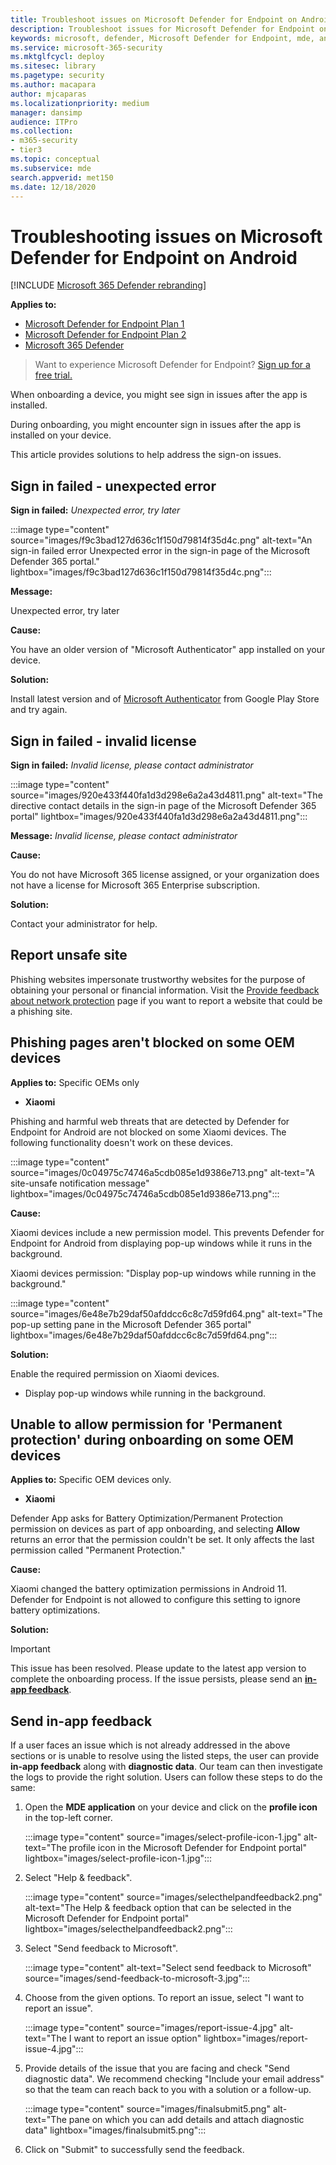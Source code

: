 ```yaml
---
title: Troubleshoot issues on Microsoft Defender for Endpoint on Android
description: Troubleshoot issues for Microsoft Defender for Endpoint on Android
keywords: microsoft, defender, Microsoft Defender for Endpoint, mde, android, cloud, connectivity, communication
ms.service: microsoft-365-security
ms.mktglfcycl: deploy
ms.sitesec: library
ms.pagetype: security
ms.author: macapara
author: mjcaparas
ms.localizationpriority: medium
manager: dansimp
audience: ITPro
ms.collection: 
- m365-security
- tier3
ms.topic: conceptual
ms.subservice: mde
search.appverid: met150
ms.date: 12/18/2020
---
```


# Troubleshooting issues on Microsoft Defender for Endpoint on Android

[!INCLUDE [Microsoft 365 Defender rebranding](../../includes/microsoft-defender.md)]

**Applies to:**
- [Microsoft Defender for Endpoint Plan 1](https://go.microsoft.com/fwlink/p/?linkid=2154037)
- [Microsoft Defender for Endpoint Plan 2](https://go.microsoft.com/fwlink/p/?linkid=2154037)
- [Microsoft 365 Defender](https://go.microsoft.com/fwlink/?linkid=2118804)

> Want to experience Microsoft Defender for Endpoint? [Sign up for a free trial.](https://signup.microsoft.com/create-account/signup?products=7f379fee-c4f9-4278-b0a1-e4c8c2fcdf7e&ru=https://aka.ms/MDEp2OpenTrial?ocid=docs-wdatp-exposedapis-abovefoldlink)

When onboarding a device, you might see sign in issues after the app is installed.

During onboarding, you might encounter sign in issues after the app is installed on your device.

This article provides solutions to help address the sign-on issues.

## Sign in failed - unexpected error

**Sign in failed:** *Unexpected error, try later*

:::image type="content" source="images/f9c3bad127d636c1f150d79814f35d4c.png" alt-text="An sign-in failed error Unexpected error in the sign-in page of the Microsoft Defender 365 portal." lightbox="images/f9c3bad127d636c1f150d79814f35d4c.png":::

**Message:**

Unexpected error, try later

**Cause:**

You have an older version of "Microsoft Authenticator" app installed on your device.

**Solution:**

Install latest version and of [Microsoft Authenticator](https://play.google.com/store/apps/details?id=com.azure.authenticator)
from Google Play Store and try again.

## Sign in failed - invalid license

**Sign in failed:** *Invalid license, please contact administrator*

:::image type="content" source="images/920e433f440fa1d3d298e6a2a43d4811.png" alt-text="The directive contact details in the sign-in page of the Microsoft Defender 365 portal" lightbox="images/920e433f440fa1d3d298e6a2a43d4811.png":::

**Message:** *Invalid license, please contact administrator*

**Cause:**

You do not have Microsoft 365 license assigned, or your organization does not have a license for Microsoft 365 Enterprise subscription.

**Solution:**

Contact your administrator for help.

## Report unsafe site

Phishing websites impersonate trustworthy websites for the purpose of obtaining your personal or financial information. Visit the [Provide feedback about network protection](https://www.microsoft.com/wdsi/filesubmission/exploitguard/networkprotection) page if you want to report a website that could be a phishing site.

## Phishing pages aren't blocked on some OEM devices

**Applies to:** Specific OEMs only

- **Xiaomi**

Phishing and harmful web threats that are detected by Defender for Endpoint
for Android are not blocked on some Xiaomi devices. The following functionality doesn't work on these devices.

:::image type="content" source="images/0c04975c74746a5cdb085e1d9386e713.png" alt-text="A site-unsafe notification message" lightbox="images/0c04975c74746a5cdb085e1d9386e713.png":::

**Cause:**

Xiaomi devices include a new permission model. This prevents Defender for Endpoint for Android from displaying pop-up windows while it runs in the background.

Xiaomi devices permission: "Display pop-up windows while running in the
background."

:::image type="content" source="images/6e48e7b29daf50afddcc6c8c7d59fd64.png" alt-text="The pop-up setting pane in the Microsoft Defender 365 portal" lightbox="images/6e48e7b29daf50afddcc6c8c7d59fd64.png":::

**Solution:**

Enable the required permission on Xiaomi devices.

- Display pop-up windows while running in the background.

## Unable to allow permission for 'Permanent protection' during onboarding on some OEM devices

**Applies to:** Specific OEM devices only.

- **Xiaomi**

Defender App asks for Battery Optimization/Permanent Protection permission on devices as part of app onboarding, and selecting **Allow** returns an error that the permission couldn't be set. It only affects the last permission called "Permanent Protection." 

**Cause:**

Xiaomi changed the battery optimization permissions in Android 11. Defender for Endpoint is not allowed to configure this setting to ignore battery optimizations.

**Solution:**

> [!IMPORTANT]
> This issue has been resolved. Please update to the latest app version to complete the onboarding process. If the issue persists, please send an **[in-app feedback](/microsoft-365/security/defender-endpoint/android-support-signin#send-in-app-feedback)**.

## Send in-app feedback

If a user faces an issue which is not already addressed in the above sections or is unable to resolve using the listed steps, the user can provide **in-app feedback** along with **diagnostic data**. Our team can then investigate the logs to provide the right solution. Users can follow these steps to do the same:

1. Open the **MDE application** on your device and click on the **profile icon** in the top-left corner.

    :::image type="content" source="images/select-profile-icon-1.jpg" alt-text="The profile icon in the Microsoft Defender for Endpoint portal" lightbox="images/select-profile-icon-1.jpg":::

2. Select "Help & feedback".

    :::image type="content" source="images/selecthelpandfeedback2.png" alt-text="The Help & feedback option that can be selected in the Microsoft Defender for Endpoint portal" lightbox="images/selecthelpandfeedback2.png":::

3. Select "Send feedback to Microsoft".

    :::image type="content" alt-text="Select send feedback to Microsoft" source="images/send-feedback-to-microsoft-3.jpg":::

4. Choose from the given options. To report an issue, select "I want to report an issue".

    :::image type="content" source="images/report-issue-4.jpg" alt-text="The I want to report an issue option" lightbox="images/report-issue-4.jpg":::

5. Provide details of the issue that you are facing and check "Send diagnostic data". We recommend checking "Include your email address" so that the team can reach back to you with a solution or a follow-up.

    :::image type="content" source="images/finalsubmit5.png" alt-text="The pane on which you can add details and attach diagnostic data" lightbox="images/finalsubmit5.png":::

6. Click on "Submit" to successfully send the feedback.

